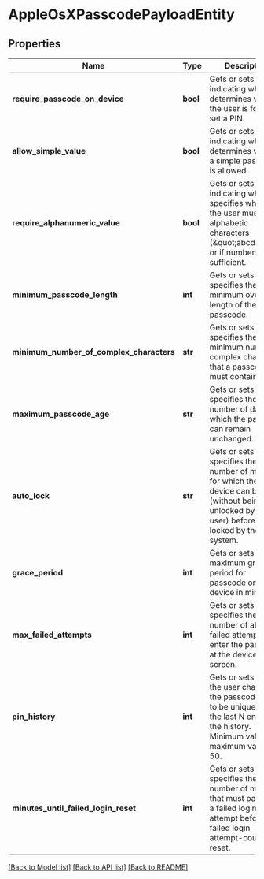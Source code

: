 # AppleOsXPasscodePayloadEntity

## Properties
Name | Type | Description | Notes
------------ | ------------- | ------------- | -------------
**require_passcode_on_device** | **bool** | Gets or sets a value indicating whether determines whether the user is forced to set a PIN. | [optional] 
**allow_simple_value** | **bool** | Gets or sets a value indicating whether determines whether a simple passcode is allowed. | [optional] 
**require_alphanumeric_value** | **bool** | Gets or sets a value indicating whether specifies whether the user must enter alphabetic characters (\&quot;abcd\&quot;), or if numbers are sufficient. | [optional] 
**minimum_passcode_length** | **int** | Gets or sets specifies the minimum overall length of the passcode. | [optional] 
**minimum_number_of_complex_characters** | **str** | Gets or sets specifies the minimum number of complex characters that a passcode must contain. | [optional] 
**maximum_passcode_age** | **str** | Gets or sets specifies the number of days for which the passcode can remain unchanged. | [optional] 
**auto_lock** | **str** | Gets or sets specifies the number of minutes for which the device can be idle (without being unlocked by the user) before it gets locked by the system. | [optional] 
**grace_period** | **int** | Gets or sets maximum grace period for passcode on the device in minutes. | [optional] 
**max_failed_attempts** | **int** | Gets or sets specifies the number of allowed failed attempts to enter the passcode at the device&#39;s lock screen. | [optional] 
**pin_history** | **int** | Gets or sets when the user changes the passcode, it has to be unique within the last N entries in the history. Minimum value is 1, maximum value is 50. | [optional] 
**minutes_until_failed_login_reset** | **int** | Gets or sets specifies the number of minutes that must pass after a failed login attempt before the failed login attempt-counter is reset. | [optional] 

[[Back to Model list]](../README.md#documentation-for-models) [[Back to API list]](../README.md#documentation-for-api-endpoints) [[Back to README]](../README.md)


